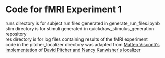 # Code for fMRI Experiment 1  
runs directory is for subject run files generated in generate_run_files.ipynb  
stim directory is for stimuli generated in quickdraw_stimulus_generation repository  
res directory is for log files containing results of the fMRI experiment  
code in the pitcher_localizer directory was adapted from [Matteo Visconti's implementation](https://github.com/mvdoc/pitcher_localizer) of [David Pitcher and Nancy Kanwisher's localizer](https://www.ncbi.nlm.nih.gov/pubmed/21473921)
